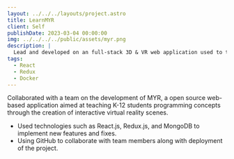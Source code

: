 ```yaml
---
layout: ../../../layouts/project.astro
title: LearnMYR
client: Self
publishDate: 2023-03-04 00:00:00
img: ../../../../public/assets/myr.png
description: |
  Lead and developed on an full-stack 3D & VR web application used to teach students K-12 Computer Science concepts and skills
tags:
  - React
  - Redux
  - Docker
---
```


Collaborated with a team on the development of MYR, a open source web-based application aimed at teaching K-12 students programming concepts through the creation of interactive virtual reality scenes.
- Used technologies such as React.js, Redux.js, and MongoDB to implement new features and fixes.
- Using GitHub to collaborate with team members along with deployment of the project.
